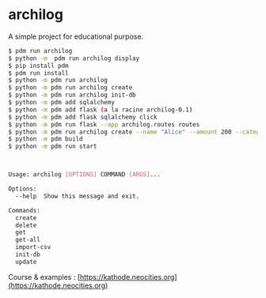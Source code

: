 # archilog

A simple project for educational purpose.

```bash
$ pdm run archilog
$ python -m  pdm run archilog display
$ pip install pdm
$ pdm run install
$ python -m pdm run archilog
$ python -m pdm run archilog create
$ python -m pdm run archilog init-db
$ python -m pdm add sqlalchemy
$ python -m pdm add flask (a la racine archilog-0.1)
$ python -m pdm add flask sqlalchemy click 
$ python -m pdm run flask --app archilog.routes routes
$ python -m pdm run archilog create --name "Alice" --amount 200 --category "Finance"
$ python -m pdm build
$ python -m pdm run start



Usage: archilog [OPTIONS] COMMAND [ARGS]...

Options:
  --help  Show this message and exit.

Commands:
  create
  delete
  get
  get-all
  import-csv
  init-db
  update
```

Course & examples : [https://kathode.neocities.org](https://kathode.neocities.org)